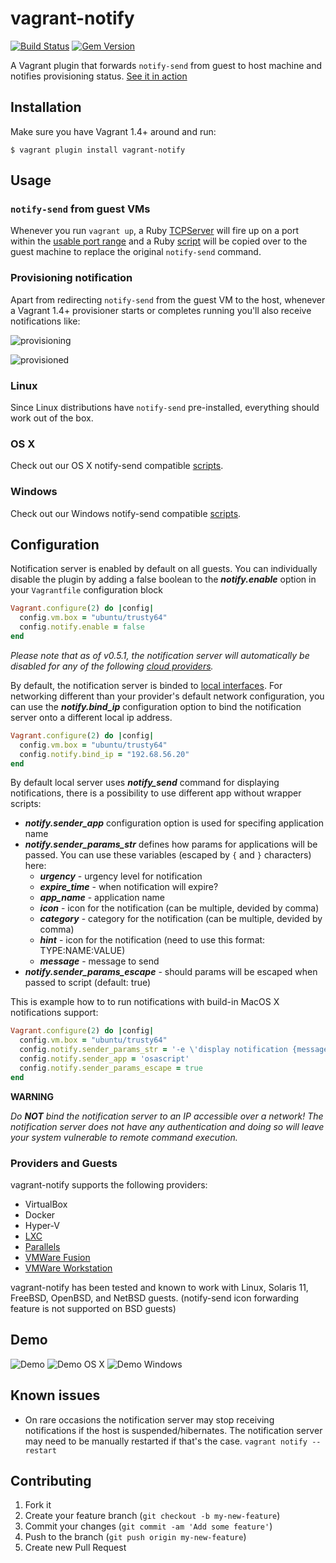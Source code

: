 # vagrant-notify

[![Build Status](https://travis-ci.org/fgrehm/vagrant-notify.png)](https://travis-ci.org/fgrehm/vagrant-notify)
[![Gem Version](https://badge.fury.io/rb/vagrant-notify.png)](http://badge.fury.io/rb/vagrant-notify)

A Vagrant plugin that forwards `notify-send` from guest to host machine and
notifies provisioning status. [See it in action](#demo)


## Installation

Make sure you have Vagrant 1.4+ around and run:

```terminal
$ vagrant plugin install vagrant-notify
```


## Usage

### `notify-send` from guest VMs

Whenever you run `vagrant up`, a Ruby [TCPServer](http://www.ruby-doc.org/stdlib-1.9.3/libdoc/socket/rdoc/TCPServer.html)
will fire up on a port within the [usable port range](https://www.vagrantup.com/docs/vagrantfile/machine_settings.html)
and a Ruby [script](https://github.com/fgrehm/vagrant-notify/blob/master/files/notify-send.erb)
will be copied over to the guest machine to replace the original `notify-send`
command.

### Provisioning notification

Apart from redirecting `notify-send` from the guest VM to the host, whenever
a Vagrant 1.4+ provisioner starts or completes running you'll also receive
notifications like:

![provisioning](http://i.imgur.com/DgKjDgr.png)

![provisioned](http://i.imgur.com/UGhOAzV.png)

### Linux

Since Linux distributions have `notify-send` pre-installed, everything should work out of the box.

### OS X

Check out our OS X notify-send compatible [scripts](https://github.com/fgrehm/vagrant-notify/tree/master/examples#os-x).

### Windows

Check out our Windows notify-send compatible [scripts](https://github.com/fgrehm/vagrant-notify/tree/master/examples#windows).

## Configuration

Notification server is enabled by default on all guests. You can individually disable the plugin by adding a false boolean to the ***notify.enable*** option in your `Vagrantfile` configuration block

```ruby
Vagrant.configure(2) do |config|
  config.vm.box = "ubuntu/trusty64"
  config.notify.enable = false
end
```

_Please note that as of v0.5.1, the notification server will automatically be disabled for any of the following
[cloud providers](lib/vagrant-notify/plugin.rb#L81-L83)._

By default, the notification server is binded to [local interfaces](lib/vagrant-notify/plugin.rb#L86-L93). For networking different than your provider's default network configuration, you can use the ***notify.bind\_ip*** configuration option to bind the notification server onto a different local ip address. 

```ruby
Vagrant.configure(2) do |config|
  config.vm.box = "ubuntu/trusty64"
  config.notify.bind_ip = "192.68.56.20"
end
```

By default local server uses ***notify_send*** command for displaying notifications, there is a possibility to use different app without wrapper scripts: 
* ***notify.sender\_app*** configuration option is used for specifing application name
* ***notify.sender\_params\_str*** defines how params for applications will be passed. You can use these variables (escaped by `{` and `}` characters) here:
  * ***urgency*** - urgency level for notification
  * ***expire\_time*** - when notification will expire?
  * ***app\_name*** - application name
  * ***icon*** - icon for the notification (can be multiple, devided by comma)
  * ***category*** - category for the notification (can be multiple, devided by comma)
  * ***hint*** - icon for the notification (need to use this format: TYPE:NAME:VALUE)
  * ***message*** - message to send
* ***notify.sender\_params\_escape*** - should params will be escaped when passed to script (default: true)

This is example how to to run notifications with build-in MacOS X notifications support:
```ruby
Vagrant.configure(2) do |config|
  config.vm.box = "ubuntu/trusty64"
  config.notify.sender_params_str = '-e \'display notification {message} sound name \"default\"\''
  config.notify.sender_app = 'osascript'
  config.notify.sender_params_escape = true
end
```

**WARNING**

_Do **NOT** bind the notification server to an IP accessible over a network! The notification server does not have any authentication and doing so will leave your system vulnerable to remote command execution._

### Providers and Guests

vagrant-notify supports the following providers:

  - VirtualBox
  - Docker
  - Hyper-V
  - [LXC](https://github.com/fgrehm/vagrant-lxc)
  - [Parallels](https://github.com/Parallels/vagrant-parallels)
  - [VMWare Fusion](https://www.vagrantup.com/vmware)
  - [VMWare Workstation](https://www.vagrantup.com/vmware)

vagrant-notify has been tested and known to work with Linux, Solaris 11, FreeBSD, OpenBSD, and NetBSD guests. (notify-send icon forwarding feature is not supported on BSD guests)

## Demo

![Demo](http://i.imgur.com/tzOLvGY.gif)
![Demo OS X](http://i.imgur.com/216NIlf.gif)
![Demo Windows](http://i.imgur.com/cJYqX4y.gif)


## Known issues

* On rare occasions the notification server may stop receiving notifications if the host is suspended/hibernates. The notification server may need to be manually restarted if that's the case. `vagrant notify --restart`


## Contributing

1. Fork it
2. Create your feature branch (`git checkout -b my-new-feature`)
3. Commit your changes (`git commit -am 'Add some feature'`)
4. Push to the branch (`git push origin my-new-feature`)
5. Create new Pull Request
